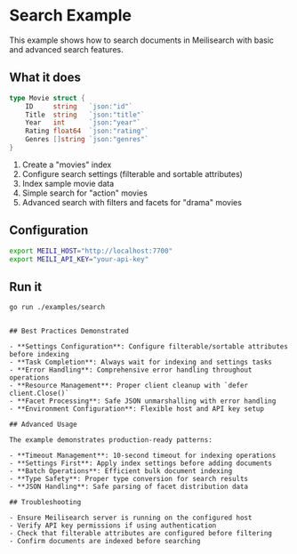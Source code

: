 # Search Example

This example shows how to search documents in Meilisearch with basic and advanced search features.

## What it does

```go
type Movie struct {
    ID     string   `json:"id"`
    Title  string   `json:"title"`
    Year   int      `json:"year"`
    Rating float64  `json:"rating"`
    Genres []string `json:"genres"`
}
```

1. Create a "movies" index
2. Configure search settings (filterable and sortable attributes)
3. Index sample movie data
4. Simple search for "action" movies
5. Advanced search with filters and facets for "drama" movies

## Configuration

```bash
export MEILI_HOST="http://localhost:7700"
export MEILI_API_KEY="your-api-key"
```

## Run it

```bash
go run ./examples/search
```
```

## Best Practices Demonstrated

- **Settings Configuration**: Configure filterable/sortable attributes before indexing
- **Task Completion**: Always wait for indexing and settings tasks
- **Error Handling**: Comprehensive error handling throughout operations
- **Resource Management**: Proper client cleanup with `defer client.Close()`
- **Facet Processing**: Safe JSON unmarshalling with error handling
- **Environment Configuration**: Flexible host and API key setup

## Advanced Usage

The example demonstrates production-ready patterns:

- **Timeout Management**: 10-second timeout for indexing operations
- **Settings First**: Apply index settings before adding documents
- **Batch Operations**: Efficient bulk document indexing
- **Type Safety**: Proper type conversion for search results
- **JSON Handling**: Safe parsing of facet distribution data

## Troubleshooting

- Ensure Meilisearch server is running on the configured host
- Verify API key permissions if using authentication
- Check that filterable attributes are configured before filtering
- Confirm documents are indexed before searching
